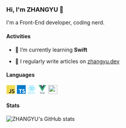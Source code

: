 ### Hi, I'm ZHANGYU 👋

I'm a Front-End developer, coding nerd. 

#### Activities

- 🌱 I’m currently learning **Swift**

- 📝 I regularly write articles on [zhangyu.dev](https://zhangyu.dev)


#### Languages

<code><img src="https://raw.githubusercontent.com/devicons/devicon/master/icons/javascript/javascript-original.svg" width="24"/></code>
<code><img src="https://raw.githubusercontent.com/devicons/devicon/master/icons/typescript/typescript-original.svg" width="24"/></code>
<code><img src="https://raw.githubusercontent.com/devicons/devicon/master/icons/react/react-original-wordmark.svg" width="24"/></code>
<code><img src="https://raw.githubusercontent.com/devicons/devicon/master/icons/vuejs/vuejs-original-wordmark.svg" width="24"/></code>
<code><img src="https://www.vectorlogo.zone/logos/tailwindcss/tailwindcss-icon.svg" width="24" height="24"/></code>

#### Stats

![ZHANGYU's GitHub stats](https://github-readme-stats.vercel.app/api?username=zhangyu1818)
